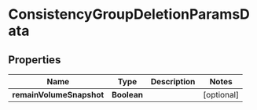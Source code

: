 

# ConsistencyGroupDeletionParamsData


## Properties

Name | Type | Description | Notes
------------ | ------------- | ------------- | -------------
**remainVolumeSnapshot** | **Boolean** |  |  [optional]



